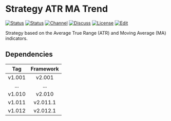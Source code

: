 # Strategy ATR MA Trend

[![Status][gha-image-check-master]][gha-link-check-master]
[![Status][gha-image-compile-master]][gha-link-compile-master]
[![Channel][tg-channel-image]][tg-channel-link]
[![Discuss][gh-discuss-badge]][gh-discuss-link]
[![License][license-image]][license-link]
[![Edit][gh-edit-badge]][gh-edit-link]

Strategy based on the Average True Range (ATR) and Moving Average (MA) indicators.

## Dependencies

| Tag      | Framework |
|:--------:|:---------:|
| v1.001   | v2.001    |
| ...      | ...       |
| v1.010   | v2.010    |
| v1.011   | v2.011.1  |
| v1.012   | v2.012.1  |

<!-- Named links -->

[gh-discuss-badge]: https://img.shields.io/badge/Discussions-Q&A-blue.svg?logo=github
[gh-discuss-link]: https://github.com/EA31337/EA31337-Strategies/discussions

[gh-edit-badge]: https://img.shields.io/badge/GitHub-edit-purple.svg?logo=github
[gh-edit-link]: https://github.dev/EA31337/Strategy-ATR_MA_Trend

[gha-link-check-master]: https://github.com/EA31337/Strategy-ATR_MA_Trend/actions?query=workflow:Check+branch%3Amaster
[gha-image-check-master]: https://github.com/EA31337/Strategy-ATR_MA_Trend/workflows/Check/badge.svg?branch=master
[gha-link-compile-master]: https://github.com/EA31337/Strategy-ATR_MA_Trend/actions?query=workflow:Compile+branch%3Amaster
[gha-image-compile-master]: https://github.com/EA31337/Strategy-ATR_MA_Trend/workflows/Compile/badge.svg?branch=master

[tg-channel-image]: https://img.shields.io/badge/Telegram-join-0088CC.svg?logo=telegram
[tg-channel-link]: https://t.me/EA31337

[license-image]: https://img.shields.io/github/license/EA31337/EA31337-Strategies.svg
[license-link]: https://tldrlegal.com/license/gnu-general-public-license-v3-(gpl-3)

